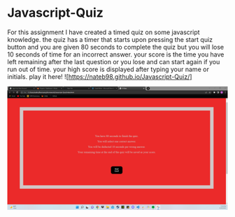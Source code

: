 # Javascript-Quiz

For this assignment I have created a timed quiz on some javascript knowledge.
the quiz has a timer that starts upon pressing the start quiz button and you are given
80 seconds to complete the quiz but you will lose 10 seconds of time for an incorrect answer.
your score is the time you have left remaining after the last question or you lose and can start again if you
run out of time. your high score is displayed after typing your name or initials.
play it here! ![https://nateb98.github.io/Javascript-Quiz/]

![Photo of quiz](https://github.com/NateB98/Javascript-Quiz/blob/main/assets/image/javascript-quiz-screenshot.png)
